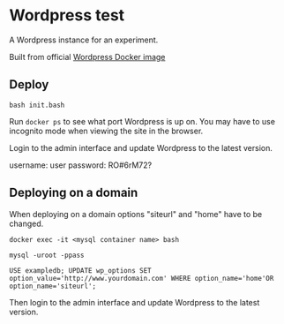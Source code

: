 # Wordpress test

A Wordpress instance for an experiment.

Built from official [Wordpress Docker image](https://hub.docker.com/_/wordpress)

## Deploy

`bash init.bash`

Run `docker ps` to see what port Wordpress is up on.
You may have to use incognito mode when viewing the site in the browser. 

Login to the admin interface and update Wordpress to the latest version.

username: user
password: RO#6rM72?


## Deploying on a domain

When deploying on a domain options "siteurl" and "home" have to be changed.

`docker exec -it <mysql container name> bash`

`mysql -uroot -ppass`

`USE exampledb; UPDATE wp_options SET option_value='http://www.yourdomain.com' WHERE option_name='home'OR option_name='siteurl';`

Then login to the admin interface and update Wordpress to the latest version.

